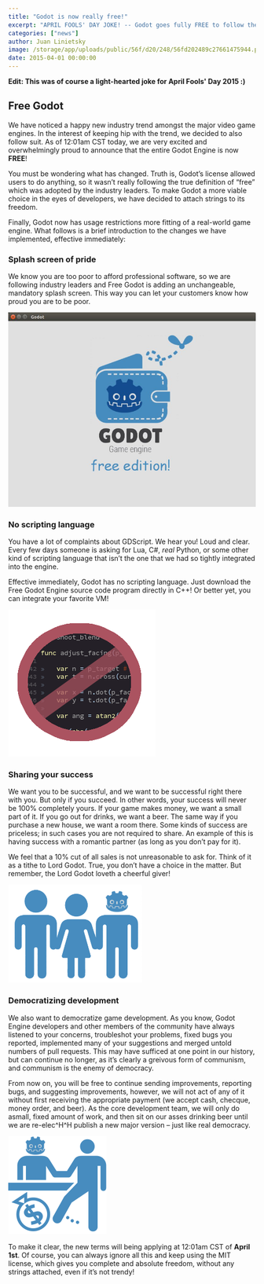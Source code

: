 ```yaml
---
title: "Godot is now really free!"
excerpt: "APRIL FOOLS' DAY JOKE! -- Godot goes fully FREE to follow the standards of the game development industry, including a mandatory Splash Screen of Pride, the removable of scripting languages support and of course very interesting conditions to share the profit of your work with your beloved engine developers!"
categories: ["news"]
author: Juan Linietsky
image: /storage/app/uploads/public/56f/d20/248/56fd202489c27661475944.png
date: 2015-04-01 00:00:00
---
```


**Edit: This was of course a light-hearted joke for April Fools' Day 2015 :)**

## Free Godot

We have noticed a happy new industry trend amongst the major video game engines. In the interest of keeping hip with the trend, we decided to also follow suit. As of 12:01am CST today, we are very excited and overwhelmingly proud to announce that the entire Godot Engine is now **FREE**!

You must be wondering what has changed. Truth is, Godot’s license allowed users to do anything, so it wasn’t really following the true definition of “free” which was adopted by the industry leaders. To make Godot a more viable choice in the eyes of developers, we have decided to attach strings to its freedom.

Finally, Godot now has usage restrictions more fitting of a real-world game engine. What follows is a brief introduction to the changes we have implemented, effective immediately:

### Splash screen of pride

We know you are too poor to afford professional software, so we are following industry leaders and Free Godot is adding an unchangeable, mandatory splash screen. This way you can let your customers know how proud you are to be poor.

![godot-splash.jpg](/storage/app/uploads/public/56f/d1f/3c7/56fd1f3c7326a589887006.jpg)

### No scripting language

You have a lot of complaints about GDScript. We hear you! Loud and clear. Every few days someone is asking for Lua, C#, *real* Python, or some other kind of scripting language that isn’t the one that we had so tightly integrated into the engine.

Effective immediately, Godot has no scripting language.  Just download the Free Godot Engine source code program directly in C++! Or better yet, you can integrate your favorite VM!

![godot-noscript.png](/storage/app/uploads/public/56f/d1f/69d/56fd1f69dcf3f158094229.png)

### Sharing your success

We want you to be successful, and we want to be successful right there with you. But only if you succeed. In other words, your success will never be 100% completely yours. If your game makes money, we want a small part of it. If you go out for drinks, we want a beer. The same way if you purchase a new house, we want a room there. Some kinds of success are priceless; in such cases you are not required to share. An example of this is having success with a romantic partner (as long as you don’t pay for it).

We feel that a 10% cut of all sales is not unreasonable to ask for. Think of it as a tithe to Lord Godot. True, you don’t have a choice in the matter. But remember, the Lord Godot loveth a cheerful giver!

![godot-sharing.png](/storage/app/uploads/public/56f/d1f/e25/56fd1fe2525c1999807897.png)

### Democratizing development

We also want to democratize game development. As you know, Godot Engine developers and other members of the community have always listened to your concerns, troubleshot your problems, fixed bugs you reported, implemented many of your suggestions and merged untold numbers of pull requests. This may have sufficed at one point in our history, but can continue no longer, as it’s clearly a greivous form of communism, and communism is the enemy of democracy.

From now on, you will be free to continue sending improvements, reporting bugs, and suggesting improvements, however, we will not act of any of it without first receiving the appropriate payment (we accept cash, checque, money order, and beer). As the core development team, we will only do asmall, fixed amount of work, and then sit on our asses drinking beer until we are re-elec^H^H publish a new major version – just like real democracy.

![godot-democratizing.png](/storage/app/uploads/public/56f/d1f/e55/56fd1fe551f0e807185575.png)

To make it clear, the new terms will being applying at 12:01am CST of **April 1st**. Of course, you can always ignore all this and keep using the MIT license, which gives you complete and absolute freedom, without any strings attached, even if it’s not trendy!